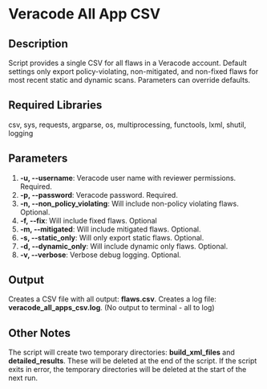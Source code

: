 # Veracode All App CSV

## Description
Script provides a single CSV for all flaws in a Veracode account. Default settings only export policy-violating, non-mitigated, and non-fixed flaws for most recent static and dynamic scans. Parameters can override defaults.

## Required Libraries 
csv, sys, requests, argparse, os, multiprocessing, functools, lxml, shutil, logging

## Parameters
1. **-u, --username**: Veracode user name with reviewer permissions. Required.
2. **-p, --password**: Veracode password. Required.
3. **-n, --non_policy_violating**: Will include non-policy violating flaws. Optional.
4. **-f, --fix**: Will include fixed flaws. Optional
5. **-m, --mitigated**: Will include mitigated flaws. Optional.
6. **-s, --static_only**: Will only export static flaws. Optional.
7. **-d, --dynamic_only**: Will include dynamic only flaws. Optional.
8. **-v, --verbose**: Verbose debug logging. Optional.

## Output
Creates a CSV file with all output: **flaws.csv**.
Creates a log file: **veracode_all_apps_csv.log**. (No output to terminal - all to log)

## Other Notes
The script will create two temporary directories: **build_xml_files** and **detailed_results**. These will be deleted at the end of the script. If the script exits in error, the temporary directories will be deleted at the start of the next run.

